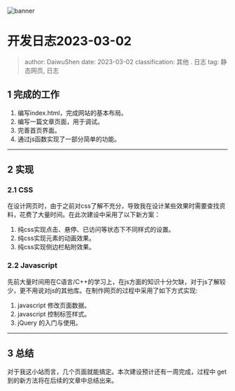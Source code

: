 ![banner](static/data/img/informatrix-2)

# 开发日志2023-03-02

> author: DaiwuShen
> date: 2023-03-02
> classification: 其他 . 日志
> tag: 静态网页, 日志

## 1 完成的工作

1. 编写index.html，完成网站的基本布局。
2. 编写一篇文章页面，用于调试。
3. 完善首页界面。
4. 通过js函数实现了一部分简单的功能。

---

## 2 实现
### 2.1 CSS
在设计网页时，由于之前对css了解不充分，导致我在设计某些效果时需要查找资料，花费了大量时间。在此次建设中采用了以下新方案：
1. 纯css实现点击、悬停、已访问等状态下不同样式的设置。
2. 纯css实现元素的动画效果。
3. 纯css实现侧边栏粘附效果。
### 2.2 Javascript
先前大量时间用在C语言/C++的学习上，在js方面的知识十分欠缺，对于js了解较少，更不用说对js的其他库。在制作网页的过程中采用了如下方式实现: 
1. javascript 修改页面数据。
2. javascript 控制标签样式。
3. jQuery 的入门与使用。

---

## 3 总结

对于我这小站而言，几个页面就能搞定。本次建设预计还有一周完成，过程中 get 到的新方法将在后续的文章中总结出来。

